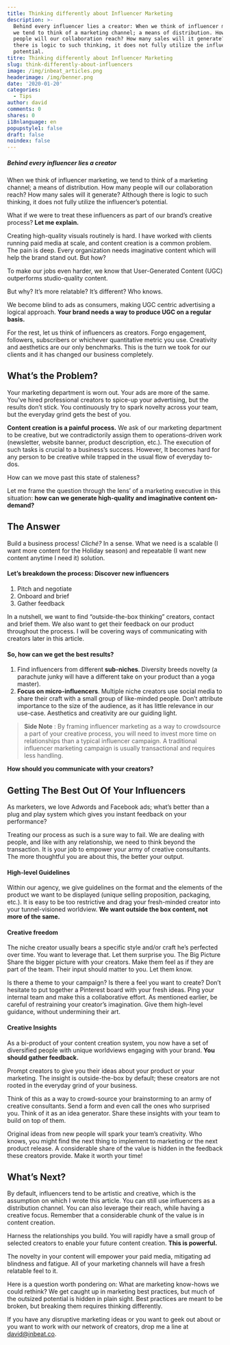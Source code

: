 ```yaml
---
title: Thinking differently about Influencer Marketing
description: >-
  Behind every influencer lies a creator: When we think of influencer marketing,
  we tend to think of a marketing channel; a means of distribution. How many
  people will our collaboration reach? How many sales will it generate?Although
  there is logic to such thinking, it does not fully utilize the influencer’s
  potential. 
titre: Thinking differently about Influencer Marketing
slug: think-differently-about-influencers
image: /img/inbeat_articles.png
headerimage: /img/benner.png
date: '2020-01-20'
categories:
  - Tips
author: david
comments: 0
shares: 0
i18nlanguage: en
popupstyle1: false
draft: false
noindex: false
---
```

##### Behind every influencer lies a creator

When we think of influencer marketing,  we tend to think of a marketing channel; a means of distribution. How many people will our collaboration reach? How many sales will it generate? Although there is logic to such thinking, it does not fully utilize the influencer’s potential. 

What if we were to treat these influencers as part of our brand’s creative process? **Let me explain.**

Creating high-quality visuals routinely is hard. I have worked with clients running paid media at scale, and content creation is a common problem. The pain is deep. Every organization needs imaginative content which will help the brand stand out. But how?

To make our jobs even harder, we know that User-Generated Content (UGC) outperforms studio-quality content. 

But why? It’s more relatable? It’s different? Who knows. 

We become blind to ads as consumers, making UGC centric advertising a logical approach. **Your brand needs a way to produce UGC on a regular basis.**

For the rest, let us think of influencers as creators. Forgo engagement, followers, subscribers or whichever quantitative metric you use. Creativity and aesthetics are our only benchmarks. This is the turn we took for our clients and it has changed our business completely.

## What’s the Problem?

Your marketing department is worn out. Your ads are more of the same. You’ve hired professional creators to spice-up your advertising, but the results don’t stick. You continuously try to spark novelty across your team, but the everyday grind gets the best of you.

**Content creation is a painful process.**  We ask of our marketing department to be creative, but we contradictorily assign them to operations-driven work (newsletter, website banner, product description, etc.). The execution of such tasks is crucial to a business’s success. However, It becomes hard for any person to be creative while trapped in the usual flow of everyday to-dos.

How can we move past this state of staleness? 

Let me frame the question through the lens’ of a marketing executive in this situation: **how can we generate high-quality and imaginative content on-demand?** 

## The Answer

Build a business process! *Cliché?* In a sense. What we need is a scalable (I want more content for the Holiday season) and repeatable (I want new content anytime I need it) solution.

#### Let’s breakdown the process: Discover new influencers

1. Pitch and negotiate
2. Onboard and brief
3. Gather feedback

In a nutshell, we want to find “outside-the-box thinking” creators, contact and brief them. We also want to get their feedback on our product throughout the process.  I will be covering ways of communicating with creators later in this article.

#### So, how can we get the best results?

1. Find influencers from different **sub-niches**. Diversity breeds novelty (a parachute junky will have a different take on your product than a yoga master).
2. **Focus on micro-influencers**. Multiple niche creators use social media to share their craft with a small group of like-minded people. Don’t attribute importance to the size of the audience, as it has little relevance in our use-case. Aesthetics and creativity are our guiding light.

> **Side Note** : By framing influencer marketing as a way to crowdsource a part of your creative process, you will need to invest more time on relationships than a typical influencer campaign. A traditional influencer marketing campaign is usually transactional and requires less handling. 

**How should you communicate with your creators?**

## Getting The Best Out Of Your Influencers

As marketers, we love Adwords and Facebook ads; what’s better than a plug and play system which gives you instant feedback on your performance? 

Treating our process as such is a sure way to fail. We are dealing with people, and like with any relationship, we need to think beyond the transaction. It is your job to empower your army of creative consultants. The more thoughtful you are about this, the better your output.

#### High-level Guidelines

Within our agency, we give guidelines on the format and the elements of the product we want to be displayed (unique selling proposition, packaging, etc.). It is easy to be too restrictive and drag your fresh-minded creator into your tunnel-visioned worldview. **We want outside the box content, not more of the same.**

#### Creative freedom

The niche creator usually bears a specific style and/or craft he’s perfected over time. You want to leverage that. Let them surprise you. The Big Picture Share the bigger picture with your creators. Make them feel as if they are part of the team. Their input should matter to you. Let them know. 

Is there a theme to your campaign? Is there a feel you want to create? Don’t hesitate to put together a Pinterest board with your fresh ideas. Ping your internal team and make this a collaborative effort. As mentioned earlier, be careful of restraining your creator’s imagination. Give them high-level guidance, without undermining their art. 

#### Creative Insights

As a bi-product of your content creation system, you now have a set of diversified people with unique worldviews engaging with your brand. **You should gather feedback.**

Prompt creators to give you their ideas about your product or your marketing. The insight is outside-the-box by default; these creators are not rooted in the everyday grind of your business. 

Think of this as a way to crowd-source your brainstorming to an army of creative consultants. Send a form and even call the ones who surprised you. Think of it as an idea generator. Share these insights with your team to build on top of them.

Original ideas from new people will spark your team’s creativity. Who knows, you might find the next thing to implement to marketing or the next product release. A considerable share of the value is hidden in the feedback these creators provide. Make it worth your time!

## What’s Next? 

By default, influencers tend to be artistic and creative, which is the assumption on which I wrote this article. You can still use influencers as a distribution channel. You can also leverage their reach, while having a creative focus. Remember that a considerable chunk of the value is in content creation. 

Harness the relationships you build. You will rapidly have a small group of selected creators to enable your future content creation. **This is powerful.** 

The novelty in your content will empower your paid media, mitigating ad blindness and fatigue. All of your marketing channels will have a fresh relatable feel to it.

Here is a question worth pondering on: What are marketing know-hows we could rethink? We get caught up in marketing best practices, but much of the outsized potential is hidden in plain sight. Best practices are meant to be broken, but breaking them requires thinking differently. 

If you have any disruptive marketing ideas or you want to geek out about or you want to work with our network of creators, drop me a line at david@inbeat.co.
